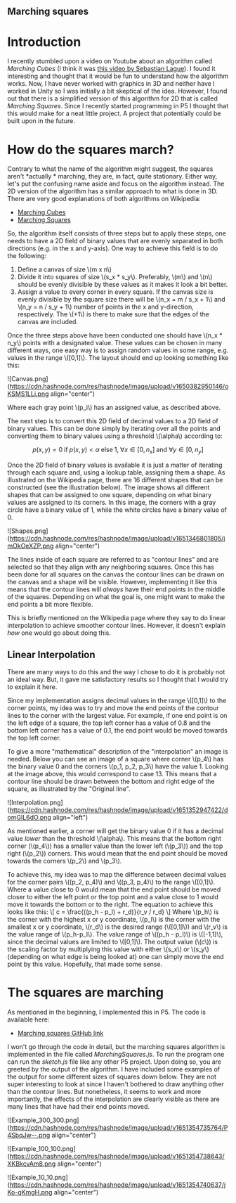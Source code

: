 ## Marching squares

# Introduction
I recently stumbled upon a video on Youtube about an algorithm called *Marching Cubes* (I think it was [this video by Sebastian Lague](https://www.youtube.com/watch?v=M3iI2l0ltbE)). I found it interesting and thought that it would be fun to understand how the algorithm works. Now, I have never worked with graphics in 3D and neither have I worked in Unity so I was initially a bit skeptical of the idea. However, I found out that there is a simplified version of this algorithm for 2D that is called *Marching Squares*. Since I recently started programming in P5 I thought that this would make for a neat little project. A project that potentially could be built upon in the future. 

# How do the squares march?
Contrary to what the name of the algorithm might suggest, the squares aren't *actually * marching, they are, in fact, quite stationary. Either way, let's put the confusing name aside and focus on the algorithm instead. The 2D version of the algorithm has a similar approach to what is done in 3D. There are very good explanations of both algorithms on Wikipedia:

- [Marching Cubes](https://en.wikipedia.org/wiki/Marching_cubes)
- [Marching Squares](https://en.wikipedia.org/wiki/Marching_squares)

So, the algorithm itself consists of three steps but to apply these steps, one needs to have a 2D field of binary values that are evenly separated in both directions (e.g. in the x and y-axis). One way to achieve this field is to do the following:
1. Define a canvas of size \\(m x n\\) 
2. Divide it into squares of size \\(s_x * s_y\\). Preferably, \\(m\\) and \\(n\\) should be evenly divisible by these values as it makes it look a bit better. 
3. Assign a value to every corner in every square. If the canvas size is evenly divisible by the square size there will be \\(n_x = m / s_x + 1\\) and \\(n_y = n / s_y + 1\\) number of points in the x and y-direction, respectively. The \\(+1\\) is there to make sure that the edges of the canvas are included.

Once the three steps above have been conducted one should have \\(n_x * n_y\\) points with a designated value. These values can be chosen in many different ways, one easy way is to assign random values in some range, e.g. values in the range \\([0,1]\\). The layout should end up looking something like this: 

![Canvas.png](https://cdn.hashnode.com/res/hashnode/image/upload/v1650382950146/oKSMS1LLi.png align="center")

Where each gray point \\(p_i\\) has an assigned value, as described above. 

The next step is to convert this 2D field of decimal values to a 2D field of binary values. This can be done simply by iterating over all the points and converting them to binary values using a threshold \\(\alpha\\) according to:

$$
p(x,y) = 0 \; \text{if} \; p(x,y) < \alpha \; \text{else} \; 1, \; \forall x \in [0, n_x] \; \text{and } \forall y \in [0, n_y]
$$

Once the 2D field of binary values is available it is just a matter of iterating through each square and, using a lookup table, assigning them a shape. As illustrated on the Wikipedia page, there are 16 different shapes that can be constructed (see the illustration below). The image shows all different shapes that can be assigned to one square, depending on what binary values are assigned to its corners. In this image, the corners with a gray circle have a binary value of 1, while the white circles have a binary value of 0.

![Shapes.png](https://cdn.hashnode.com/res/hashnode/image/upload/v1651346801805/jmOkOeXZP.png align="center")

The lines inside of each square are referred to as "contour lines"  and are selected so that they align with any neighboring squares. Once this has been done for all squares on the canvas the contour lines can be drawn on the canvas and a shape will be visible. However, implementing it like this means that the contour lines will *always* have their end points in the middle of the squares. Depending on what the goal is, one might want to make the end points a bit more flexible. 

This is briefly mentioned on the Wikipedia page where they say to do linear interpolation to achieve smoother contour lines. However, it doesn't explain *how* one would go about doing this. 

## Linear Interpolation
There are many ways to do this and the way I chose to do it is probably not an ideal way. But, it gave me satisfactory results so I thought that I would try to explain it here.

Since my implementation assigns decimal values in the range \\([0,1]\\) to the corner points, my idea was to try and move the end points of the contour lines to the corner with the largest value. For example, if one end point is on the left edge of a square, the top left corner has a value of 0.8 and the bottom left corner has a value of 0.1, the end point would be moved towards the top left corner. 

To give a more "mathematical" description of the "interpolation" an image is needed. Below you can see an image of a square where corner \\(p_4\\) has the binary value 0 and the corners \\(p_1, p_2, p_3\\) have the value 1. Looking at the image above, this would correspond to case 13. This means that a contour line should be drawn between the bottom and right edge of the square, as illustrated by the "Original line".

![Interpolation.png](https://cdn.hashnode.com/res/hashnode/image/upload/v1651352947422/domGIL6dO.png align="left")

As mentioned earlier, a corner will get the binary value 0 if it has a decimal value *lower* than the threshold \\(\alpha\\). This means that the bottom right corner (\\(p_4\\)) has a smaller value than the lower left (\\(p_3\\)) and the top right (\\(p_2\\)) corners. This would mean that the end point should be moved towards the corners \\(p_2\\) and \\(p_3\\).

To achieve this, my idea was to map the difference between decimal values for the corner pairs \\((p_2, p_4)\\) and \\((p_3, p_4)\\) to the range \\([0,1]\\). Where a value close to 0 would mean that the end point should be moved closer to either the left point or the top point and a value close to 1 would move it towards the bottom or to the right. The equation to achieve this looks like this:
\\[
c = \frac{((p_h - p_l) + r_d)}{r_v / r_d}
\\]
Where \\(p_h\\) is the corner with the highest x or y coordinate, \\(p_l\\) is the corner with the smallest x or y coordinate, \\(r_d\\) is the desired range (\\([0,1]\\)) and \\(r_v\\) is the value range of \\(p_h-p_l\\). The value range of \\((p_h - p_l)\\) is \\([-1,1]\\), since the decimal values are limited to \\([0,1]\\). The output value (\\(c\\)) is the scaling factor by multiplying this value with either \\(s_x\\) or \\(s_y\\) (depending on what edge is being looked at) one can simply move the end point by this value. Hopefully, that made some sense.

# The squares are marching
As mentioned in the beginning, I implemented this in P5. The code is available here:

- [Marching squares GitHub link](https://github.com/timfornell/P5-MarchinSquares)

I won't go through the code in detail, but the marching squares algorithm is implemented in the file called *MarchingSquares.js*. To run the program one can run the *sketch.js* file like any other P5 project. Upon doing so, you are greeted by the output of the algorithm. I have included some examples of the output for some different sizes of squares down below. They are not super interesting to look at since I haven't bothered to draw anything other than the contour lines. But nonetheless, it seems to work and more importantly, the effects of the interpolation are clearly visible as there are many lines that have had their end points moved.

![Example_300_300.png](https://cdn.hashnode.com/res/hashnode/image/upload/v1651354735764/P4SbqJw--.png align="center")

![Example_100_100.png](https://cdn.hashnode.com/res/hashnode/image/upload/v1651354738643/XKBkcvAm8.png align="center")

![Example_10_10.png](https://cdn.hashnode.com/res/hashnode/image/upload/v1651354740637/jKo-qKmgH.png align="center")
